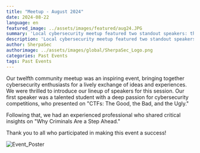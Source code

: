 ```yaml
---
title: "Meetup - August 2024"
date: 2024-08-22
language: en
featured_image: ../assets/images/featured/aug24.JPG
summary: 'Local cybersecurity meetup featured two standout speakers: the first provided insights into CTFs, while the second discussed why criminals are a step ahead'
description: 'Local cybersecurity meetup featured two standout speakers: the first provided insights into CTFs, while the second discussed why criminals are a step ahead'
author: SherpaSec
authorimage: ../assets/images/global/SherpaSec_Logo.png
categories: Past Events
tags: Past Events
---
```


Our twelfth community meetup was an inspiring event, bringing together cybersecurity enthusiasts for a lively exchange of ideas and experiences. We were thrilled to introduce our lineup of speakers for this session. Our first speaker was a talented student with a deep passion for cybersecurity competitions, who presented on "CTFs: The Good, the Bad, and the Ugly."

Following that, we had an experienced professional who shared critical insights on "Why Criminals Are a Step Ahead."

Thank you to all who participated in making this event a success!

![Event_Poster](/images/posters/20240822_Poster_Aug.png)